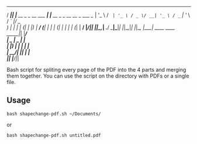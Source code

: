  ____  _                           _                            
/ ___|| |__   __ _ _ __   ___  ___| |__   __ _ _ __   __ _  ___ 
\___ \| '_ \ / _` | '_ \ / _ \/ __| '_ \ / _` | '_ \ / _` |/ _ \
 ___) | | | | (_| | |_) |  __/ (__| | | | (_| | | | | (_| |  __/
|____/|_| |_|\__,_| .__/ \___|\___|_| |_|\__,_|_| |_|\__, |\___|
 ____  ____  _____|_|                                |___/      
|  _ \|  _ \|  ___|                                             
| |_) | | | | |_                                                
|  __/| |_| |  _|                                               
|_|   |____/|_|                                                 


Bash script for spliting every page of the PDF into the 4 parts and merging them together.
You can use the script on the directory with PDFs or a single file.

## Usage
```
bash shapechange-pdf.sh ~/Documents/
```

or

```
bash shapechange-pdf.sh untitled.pdf
```